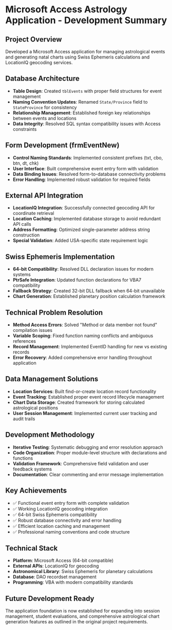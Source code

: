 # Microsoft Access Astrology Application - Development Summary

## Project Overview
Developed a Microsoft Access application for managing astrological events and generating natal charts using Swiss Ephemeris calculations and LocationIQ geocoding services.

## Database Architecture
- **Table Design**: Created `tblEvents` with proper field structures for event management
- **Naming Convention Updates**: Renamed `State/Province` field to `StateProvince` for consistency
- **Relationship Management**: Established foreign key relationships between events and locations
- **Data Integrity**: Resolved SQL syntax compatibility issues with Access constraints

## Form Development (frmEventNew)
- **Control Naming Standards**: Implemented consistent prefixes (txt, cbo, btn, dt, chk)
- **User Interface**: Built comprehensive event entry form with validation
- **Data Binding Issues**: Resolved form-to-database connectivity problems
- **Error Handling**: Implemented robust validation for required fields

## External API Integration
- **LocationIQ Integration**: Successfully connected geocoding API for coordinate retrieval
- **Location Caching**: Implemented database storage to avoid redundant API calls
- **Address Formatting**: Optimized single-parameter address string construction
- **Special Validation**: Added USA-specific state requirement logic

## Swiss Ephemeris Implementation
- **64-bit Compatibility**: Resolved DLL declaration issues for modern systems
- **PtrSafe Integration**: Updated function declarations for VBA7 compatibility
- **Fallback Strategy**: Created 32-bit DLL fallback when 64-bit unavailable
- **Chart Generation**: Established planetary position calculation framework

## Technical Problem Resolution
- **Method Access Errors**: Solved "Method or data member not found" compilation issues
- **Variable Scoping**: Fixed function naming conflicts and ambiguous references
- **Record Management**: Implemented EventID handling for new vs existing records
- **Error Recovery**: Added comprehensive error handling throughout application

## Data Management Solutions
- **Location Services**: Built find-or-create location record functionality
- **Event Tracking**: Established proper event record lifecycle management
- **Chart Data Storage**: Created framework for storing calculated astrological positions
- **User Session Management**: Implemented current user tracking and audit trails

## Development Methodology
- **Iterative Testing**: Systematic debugging and error resolution approach
- **Code Organization**: Proper module-level structure with declarations and functions
- **Validation Framework**: Comprehensive field validation and user feedback systems
- **Documentation**: Clear commenting and error message implementation

## Key Achievements
- ✅ Functional event entry form with complete validation
- ✅ Working LocationIQ geocoding integration
- ✅ 64-bit Swiss Ephemeris compatibility
- ✅ Robust database connectivity and error handling
- ✅ Efficient location caching and management
- ✅ Professional naming conventions and code structure

## Technical Stack
- **Platform**: Microsoft Access (64-bit compatible)
- **External APIs**: LocationIQ for geocoding
- **Astronomical Library**: Swiss Ephemeris for planetary calculations
- **Database**: DAO recordset management
- **Programming**: VBA with modern compatibility standards

## Future Development Ready
The application foundation is now established for expanding into session management, student evaluations, and comprehensive astrological chart generation features as outlined in the original project requirements.
